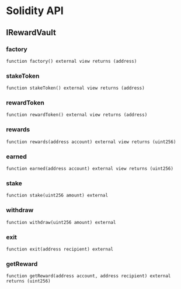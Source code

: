 # Solidity API

## IRewardVault

### factory

```solidity
function factory() external view returns (address)
```

### stakeToken

```solidity
function stakeToken() external view returns (address)
```

### rewardToken

```solidity
function rewardToken() external view returns (address)
```

### rewards

```solidity
function rewards(address account) external view returns (uint256)
```

### earned

```solidity
function earned(address account) external view returns (uint256)
```

### stake

```solidity
function stake(uint256 amount) external
```

### withdraw

```solidity
function withdraw(uint256 amount) external
```

### exit

```solidity
function exit(address recipient) external
```

### getReward

```solidity
function getReward(address account, address recipient) external returns (uint256)
```

